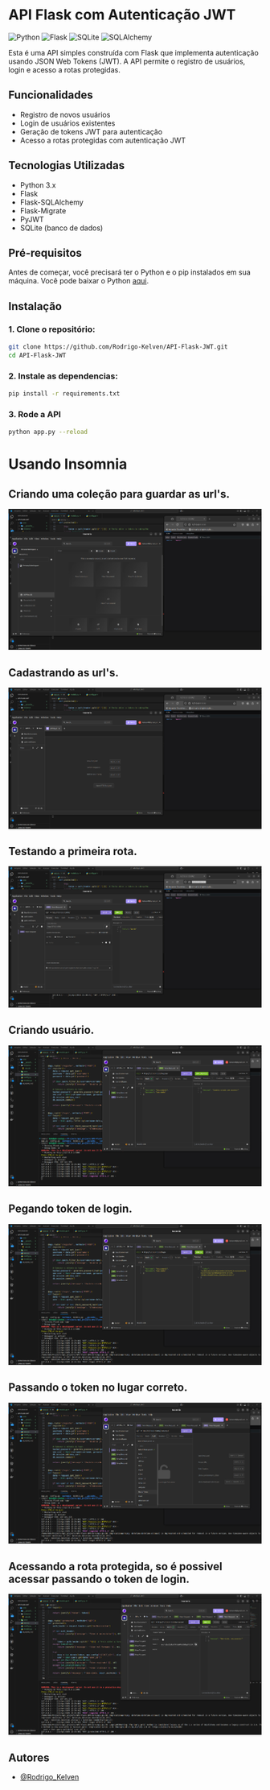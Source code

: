 # API Flask com Autenticação JWT
![Python](https://img.shields.io/badge/python-3670A0?style=for-the-badge&logo=python&logoColor=ffdd54) 
![Flask](https://img.shields.io/badge/flask-%23000.svg?style=for-the-badge&logo=flask&logoColor=white) 
![SQLite](https://img.shields.io/badge/sqlite-%2307405e.svg?style=for-the-badge&logo=sqlite&logoColor=white) 
![SQLAlchemy](https://img.shields.io/badge/SQLAlchemy-%23C72C41.svg?style=for-the-badge&logo=sqlalchemy&logoColor=white)


Esta é uma API simples construída com Flask que implementa autenticação usando JSON Web Tokens (JWT). A API permite o registro de usuários, login e acesso a rotas protegidas.

## Funcionalidades

- Registro de novos usuários
- Login de usuários existentes
- Geração de tokens JWT para autenticação
- Acesso a rotas protegidas com autenticação JWT

## Tecnologias Utilizadas

- Python 3.x
- Flask
- Flask-SQLAlchemy
- Flask-Migrate
- PyJWT
- SQLite (banco de dados)

## Pré-requisitos

Antes de começar, você precisará ter o Python e o pip instalados em sua máquina. Você pode baixar o Python [aqui](https://www.python.org/downloads/).

## Instalação

### 1. Clone o repositório:

   ```bash
   git clone https://github.com/Rodrigo-Kelven/API-Flask-JWT.git
   cd API-Flask-JWT
   ```
### 2. Instale as dependencias:
   ```bash
   pip install -r requirements.txt
   ```
### 3. Rode a API
   ```bash
   python app.py --reload
   ```

# Usando Insomnia
## Criando uma coleção para guardar as url's.
![Minha Imagem](images/Parte1.png)

## Cadastrando as url's.
![Minha Imagem](images/Parte2.png)

## Testando a primeira rota.
![Minha Imagem](images/Parte3.png)

## Criando usuário.
![Minha Imagem](images/Parte4.png)

## Pegando token de login.
![Minha Imagem](images/Parte5.png)

## Passando o token no lugar correto.
![Minha Imagem](images/Parte6.png)

## Acessando a rota protegida, so é possivel acessar passando o token de login.
![Minha Imagem](images/Parte7.png)

## Autores
- [@Rodrigo_Kelven](https://github.com/Rodrigo-Kelven)
